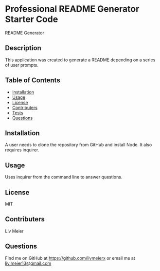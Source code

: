 # Professional README Generator Starter Code

README Generator

## Description
This application was created to generate a README depending on a series of user prompts.

## Table of Contents
* [Installation](#installation)
* [Usage](#usage)
* [License](#license)
* [Contributers](#contributers)
* [Tests](#tests)
* [Questions](#questions)

## Installation
A user needs to clone the repository from GitHub and install Node. It also requires inquirer.

## Usage
Uses inquirer from the command line to answer questions.

## License
MIT

## Contributers
Liv Meier

## Questions
Find me on GitHub at https://github.com/livmeierx or email me at liv.meier13@gmail.com